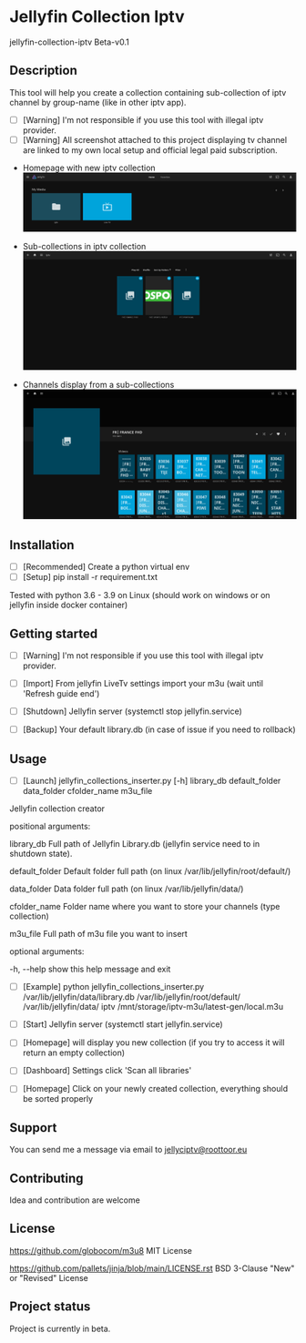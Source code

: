 # Jellyfin Collection Iptv

jellyfin-collection-iptv Beta-v0.1

## Description
This tool will help you create a collection containing sub-collection of iptv channel by group-name (like in other iptv app).
- [ ] [Warning] I'm not responsible if you use this tool with illegal iptv provider.
- [ ] [Warning] All screenshot attached to this project displaying tv channel are linked to my own local setup and official legal paid subscription.

- Homepage with new iptv collection
![Collection-screen-homepage](https://github.com/dopch/Jellyfin-Collection-Iptv/blob/master/screenshots/1-collection-jellyfin.png)

- Sub-collections in iptv collection
![Subcollections](https://github.com/dopch/Jellyfin-Collection-Iptv/blob/master/screenshots/2-subcollection-jellyfin.png)

- Channels display from a sub-collections
![Channels-subcollection](https://github.com/dopch/Jellyfin-Collection-Iptv/blob/master/screenshots/3-subcollection-content-channels.png)



## Installation
- [ ] [Recommended] Create a python virtual env
- [ ] [Setup] pip install -r requirement.txt 

Tested with python 3.6 - 3.9 on Linux (should work on windows or on jellyfin inside docker container)


## Getting started
- [ ] [Warning] I'm not responsible if you use this tool with illegal iptv provider.



- [ ] [Import] From jellyfin LiveTv settings import your m3u (wait until 'Refresh guide end') 
- [ ] [Shutdown] Jellyfin server (systemctl stop jellyfin.service)
- [ ] [Backup] Your default library.db (in case of issue if you need to rollback)

## Usage
- [ ] [Launch] jellyfin_collections_inserter.py [-h] library_db default_folder data_folder cfolder_name m3u_file

Jellyfin collection creator

positional arguments:

  library_db      Full path of Jellyfin Library.db (jellyfin service need to in shutdown state).

  default_folder  Default folder full path (on linux /var/lib/jellyfin/root/default/)

  data_folder     Data folder full path (on linux /var/lib/jellyfin/data/)

  cfolder_name    Folder name where you want to store your channels (type collection)

  m3u_file        Full path of m3u file you want to insert

optional arguments:

  -h, --help      show this help message and exit


- [ ] [Example]  python jellyfin_collections_inserter.py /var/lib/jellyfin/data/library.db /var/lib/jellyfin/root/default/ /var/lib/jellyfin/data/ iptv /mnt/storage/iptv-m3u/latest-gen/local.m3u

- [ ] [Start] Jellyfin server (systemctl start jellyfin.service)
- [ ] [Homepage] will display you new collection (if you try to access it will return an empty collection)
- [ ] [Dashboard] Settings click 'Scan all libraries'
- [ ] [Homepage] Click on your newly created collection, everything should be sorted properly 

## Support
You can send me a message via email to jellyciptv@roottoor.eu

## Contributing
Idea and contribution are welcome

## License
https://github.com/globocom/m3u8 MIT License

https://github.com/pallets/jinja/blob/main/LICENSE.rst BSD 3-Clause "New" or "Revised" License

## Project status
Project is currently in beta.
